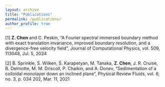 ```yaml
---
layout: archive
title: "Publications"
permalink: /publications/
author_profile: true
---
```


[1] **Z. Chen** and C. Peskin, “A Fourier spectral immersed boundary method with exact translation invariance, improved boundary resolution, and a divergence-free velocity field”, Journal of Computational Physics, vol. 509, 113048, Jul. 5, 2024

[2] B. Sprinkle, S. Wilken, S. Karapetyan, M. Tanaka, **Z. Chen**, J. R. Cruise, B. Delmotte, M. M. Driscoll, P. Chaikin, and A. Donev, “Sedimentation of a colloidal monolayer down an inclined plane”, Physical Review Fluids, vol. 6, no. 3, p. 034 202, Mar. 11, 2021


<!-- {% if author.googlescholar %}
  You can also find my articles on <u><a href="{{author.googlescholar}}">my Google Scholar profile</a>.</u>
{% endif %}

{% include base_path %}

{% for post in site.publications reversed %}
  {% include archive-single.html %}
{% endfor %} -->

